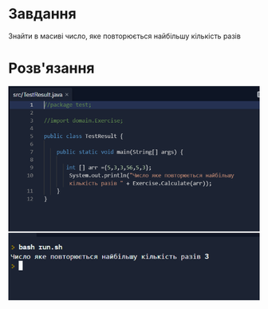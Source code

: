 # Завдання
Знайти в масиві число, яке повторюється найбільшу кількість разів

# Розв'язання 
![alt text](/src/1.png)
![alt text](/src/2.png)
